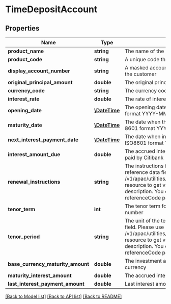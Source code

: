 # TimeDepositAccount

## Properties
Name | Type | Description | Notes
------------ | ------------- | ------------- | -------------
**product_name** | **string** | The name of the product | [optional] 
**product_code** | **string** | A unique code that identifies the product | [optional] 
**display_account_number** | **string** | A masked account number that can be displayed to the customer | 
**original_principal_amount** | **double** | The original principal amount when account opened. | [optional] 
**currency_code** | **string** | The currency code of the account in ISO 4217 format | [optional] 
**interest_rate** | **double** | The rate of interest applicable for the time deposit | [optional] 
**opening_date** | [**\DateTime**](\DateTime.md) | The opening date of the time deposit, in ISO 8601 format YYYY-MM-DD | [optional] 
**maturity_date** | [**\DateTime**](\DateTime.md) | The date when the time deposit will mature, in ISO 8601 format YYYY-MM-DD | [optional] 
**next_interest_payment_date** | [**\DateTime**](\DateTime.md) | The date when interest will be paid by Citibank, in ISO8601 format YYYY-MM-DD | [optional] 
**interest_amount_due** | **double** | The accrued interest amount which has not yet been paid by Citibank | [optional] 
**renewal_instructions** | **string** | The instructions for time deposit renewal. This is a reference data field. Please use /v1/apac/utilities/referenceData/{renewalInstructions} resource to get valid value of this field with description. You can use the field name as the referenceCode parameter to retrieve the values. | [optional] 
**tenor_term** | **int** | The tenor term for the deposit, expressed as a whole number | [optional] 
**tenor_period** | **string** | The unit of the tenor term. This is a reference data field. Please use /v1/apac/utilities/referenceData/{tenorPeriod} resource to get valid value of this field with description. You can use the field name as the referenceCode parameter to retrieve the values. | [optional] 
**base_currency_maturity_amount** | **double** | The investment amount and accrued interest in base currency | [optional] 
**maturity_interest_amount** | **double** | The accrued interest in base currency. | [optional] 
**last_interest_payment_amount** | **double** | Last interest amount for the time deposit account | [optional] 

[[Back to Model list]](../../README.md#documentation-for-models) [[Back to API list]](../../README.md#documentation-for-api-endpoints) [[Back to README]](../../README.md)

